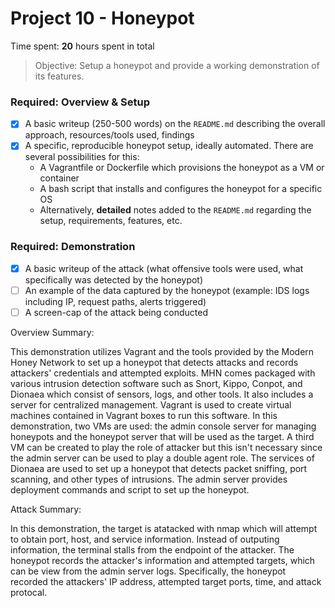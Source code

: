 # Project 10 - Honeypot

Time spent: **20** hours spent in total

> Objective: Setup a honeypot and provide a working demonstration of its features.

### Required: Overview & Setup

- [x] A basic writeup (250-500 words) on the `README.md` describing the overall approach, resources/tools used, findings
- [x] A specific, reproducible honeypot setup, ideally automated. There are several possibilities for this:
	- A Vagrantfile or Dockerfile which provisions the honeypot as a VM or container
	- A bash script that installs and configures the honeypot for a specific OS
	- Alternatively, **detailed** notes added to the `README.md` regarding the setup, requirements, features, etc.

### Required: Demonstration

- [x] A basic writeup of the attack (what offensive tools were used, what specifically was detected by the honeypot)
- [ ] An example of the data captured by the honeypot (example: IDS logs including IP, request paths, alerts triggered)
- [ ] A screen-cap of the attack being conducted
    
Overview Summary:

This demonstration utilizes Vagrant and the tools provided by the Modern Honey Network to set up a honeypot that detects attacks and records attackers' credentials and attempted exploits. MHN comes packaged with various intrusion detection software such as Snort, Kippo, Conpot, and Dionaea which consist of sensors, logs, and other tools. It also includes a server for centralized management. Vagrant is used to create virtual machines contained in Vagrant boxes to run this software. In this demonstration, two VMs are used: the admin console server for managing honeypots and the honeypot server that will be used as the target. A third VM can be created to play the role of attacker but this isn't necessary since the admin server can be used to play a double agent role. The services of Dionaea are used to set up a honeypot that detects packet sniffing, port scanning, and other types of intrusions. The admin server provides deployment commands and script to set up the honeypot.

Attack Summary:

In this demonstration, the target is atatacked with nmap which will attempt to obtain port, host, and service information. Instead of outputing information, the terminal stalls from the endpoint of the attacker. The honeypot records the attacker's information and attempted targets, which can be view from the admin server logs. Specifically, the honeypot recorded the attackers' IP address, attempted target ports, time, and attack protocal. 